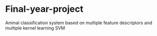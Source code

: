 # Final-year-project
Animal classification system based on multiple feature descriptors and multiple kernel learning SVM
